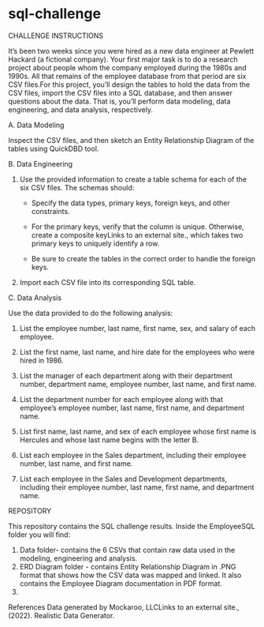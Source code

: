 # sql-challenge

CHALLENGE INSTRUCTIONS

It’s been two weeks since you were hired as a new data engineer at Pewlett Hackard (a fictional company). Your first major task is to do a research project about people whom the company employed during the 1980s and 1990s. All that remains of the employee database from that period are six CSV files.For this project, you’ll design the tables to hold the data from the CSV files, import the CSV files into a SQL database, and then answer questions about the data. That is, you’ll perform data modeling, data engineering, and data analysis, respectively.

A. Data Modeling

Inspect the CSV files, and then sketch an Entity Relationship Diagram of the tables using QuickDBD tool. 


B. Data Engineering

1. Use the provided information to create a table schema for each of the six CSV files. The schemas should:

      - Specify the data types, primary keys, foreign keys, and other constraints.

      - For the primary keys, verify that the column is unique. Otherwise, create a composite keyLinks to an external site., which takes two primary keys to uniquely identify a row.

      - Be sure to create the tables in the correct order to handle the foreign keys.

2. Import each CSV file into its corresponding SQL table.


C. Data Analysis

Use the data provided to do the following analysis:

1. List the employee number, last name, first name, sex, and salary of each employee.

2. List the first name, last name, and hire date for the employees who were hired in 1986.

3. List the manager of each department along with their department number, department name, employee number, last name, and first name.

4. List the department number for each employee along with that employee’s employee number, last name, first name, and department name.

5. List first name, last name, and sex of each employee whose first name is Hercules and whose last name begins with the letter B.

6. List each employee in the Sales department, including their employee number, last name, and first name.

7. List each employee in the Sales and Development departments, including their employee number, last name, first name, and department name.


REPOSITORY

This repository contains the SQL challenge results. Inside the EmployeeSQL folder you will find:

1. Data folder- contains the 6 CSVs that contain raw data used in the modeling, engineering and analysis.
2. ERD Diagram folder - contains Entity Relationship Diagram in .PNG format that shows how the CSV data was mapped and linked. It also contains the Employee Diagram documentation in PDF format.
3. 

References
Data generated by Mockaroo, LLCLinks to an external site., (2022). Realistic Data Generator.
